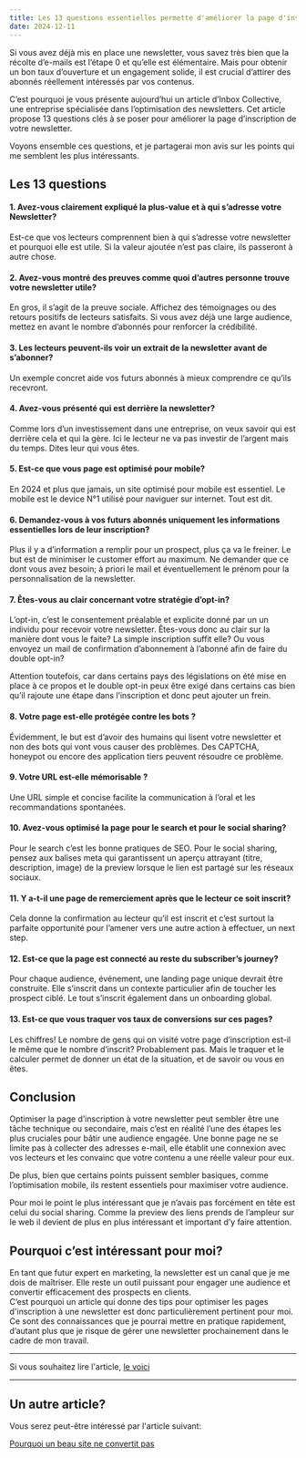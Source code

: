 ```yaml
---
title: Les 13 questions essentielles permette d'améliorer la page d'inscription à votre newsletter 
date: 2024-12-11
---
```


Si vous avez déjà mis en place une newsletter, vous savez très bien que la récolte d’e-mails est l’étape 0 et qu’elle est élémentaire. Mais pour obtenir un bon taux d’ouverture et un engagement solide, il est crucial d’attirer des abonnés réellement intéressés par vos contenus.
<p>
C’est pourquoi je vous présente aujourd’hui un article d’Inbox Collective, une entreprise spécialisée dans l’optimisation des newsletters. Cet article propose 13 questions clés à se poser pour améliorer la page d’inscription de votre newsletter.
<p>
Voyons ensemble ces questions, et je partagerai mon avis sur les points qui me semblent les plus intéressants.

## Les 13 questions

#### 1. Avez-vous clairement expliqué la plus-value et à qui s’adresse votre Newsletter?

Est-ce que vos lecteurs comprennent bien à qui s’adresse votre newsletter et pourquoi elle est utile. Si la valeur ajoutée n’est pas claire, ils passeront à autre chose.

#### 2. Avez-vous montré des preuves comme quoi d’autres personne trouve votre newsletter utile?

En gros, il s’agit de la preuve sociale. Affichez des témoignages ou des retours positifs de lecteurs satisfaits. Si vous avez déjà une large audience, mettez en avant le nombre d’abonnés pour renforcer la crédibilité.

#### 3. Les lecteurs peuvent-ils voir un extrait de la newsletter avant de s’abonner?

Un exemple concret aide vos futurs abonnés à mieux comprendre ce qu’ils recevront.

#### 4. Avez-vous présenté qui est derrière la newsletter?

Comme lors d’un investissement dans une entreprise,  on veux savoir qui est derrière cela et qui la gère. Ici le lecteur ne va pas investir de l’argent mais du temps. Dites leur qui vous êtes.

#### 5. Est-ce que vous page est optimisé pour mobile?

En 2024 et plus que jamais, un site optimisé pour mobile est essentiel. Le mobile est le device N°1 utilisé pour naviguer sur internet. Tout est dit.

#### 6. Demandez-vous à vos futurs abonnés uniquement les informations essentielles lors de leur inscription?

Plus il y a d’information a remplir pour un prospect, plus ça va le freiner. Le but est de minimiser le customer effort au maximum. Ne demander que ce dont vous avez besoin; à priori le mail et éventuellement le prénom pour la personnalisation de la newsletter.

#### 7. Êtes-vous au clair concernant votre stratégie d’opt-in?

L’opt-in, c’est le consentement préalable et explicite donné par un un individu pour recevoir votre newsletter. Êtes-vous donc au clair sur la manière dont vous le faite? La simple inscription suffit elle? Ou vous envoyez un mail de confirmation d’abonnement à l’abonné afin de faire du double opt-in?

Attention toutefois, car dans certains pays des législations on été mise en place à ce propos et le double opt-in peux être exigé dans certains cas bien qu’il rajoute une étape dans l’inscription et donc peut ajouter un frein.

#### 8. Votre page est-elle protégée contre les bots ?

Évidemment, le but est d’avoir des humains qui lisent votre newsletter et non des bots qui vont vous causer des problèmes. Des CAPTCHA, honeypot ou encore des application tiers peuvent résoudre ce problème.

#### 9. Votre URL est-elle mémorisable ?

Une URL simple et concise facilite la communication à l’oral et les recommandations spontanées.

#### 10. Avez-vous optimisé la page pour le search et pour le social sharing?

Pour le search c’est les bonne pratiques de SEO.
Pour le social sharing, pensez aux balises meta qui garantissent un aperçu attrayant (titre, description, image) de la preview lorsque le lien est partagé sur les réseaux sociaux.

#### 11. Y a-t-il une page de remerciement après que le lecteur ce soit inscrit?

Cela donne la confirmation au lecteur qu’il est inscrit et c’est surtout la parfaite opportunité pour l’amener vers une autre action à effectuer, un next step.

#### 12. Est-ce que la page est connecté au reste du subscriber’s journey?

Pour chaque audience, événement, une landing page unique devrait être construite. Elle s’inscrit dans un contexte particulier afin de toucher les prospect ciblé. Le tout s’inscrit également dans un onboarding global.

#### 13. Est-ce que vous traquer vos taux de conversions sur ces pages?

Les chiffres! Le nombre de gens qui on visité votre page d’inscription est-il le même que le nombre d’inscrit? Probablement pas. Mais le traquer et le calculer permet de donner un état de la situation, et de savoir ou vous en êtes.

## Conclusion

Optimiser la page d’inscription à votre newsletter peut sembler être une tâche technique ou secondaire, mais c’est en réalité l’une des étapes les plus cruciales pour bâtir une audience engagée. Une bonne page ne se limite pas à collecter des adresses e-mail, elle établit une connexion avec vos lecteurs et les convainc que votre contenu a une réelle valeur pour eux.

De plus, bien que certains points puissent sembler basiques, comme l’optimisation mobile, ils restent essentiels pour maximiser votre audience. 

Pour moi le point le plus intéressant que je n’avais pas forcément en tête est celui du social sharing. Comme la preview des liens prends de l’ampleur sur le web il devient de plus en plus intéressant et important d’y faire attention.

## Pourquoi c’est intéressant pour moi?

En tant que futur expert en marketing, la newsletter est un canal que je me dois de maîtriser. Elle reste un outil puissant pour engager une audience et convertir efficacement des prospects en clients.
<br>
C’est pourquoi un article qui donne des tips pour optimiser les pages d'inscription à une newsletter est donc particulièrement pertinent pour moi. Ce sont des connaissances que je pourrai mettre en pratique rapidement, d’autant plus que je risque de gérer une newsletter prochainement dans le cadre de mon travail.

<hr>

Si vous souhaitez lire l'article,
<a href="https://inboxcollective.com/13-questions-to-ask-to-improve-your-newsletter-sign-up-page/" target="_blank">le voici</a>
<hr>

## Un autre article?

Vous serez peut-être intéressé par l'article suivant:
<br>

[Pourquoi un beau site ne convertit pas](/articles/conversion-site-web)
